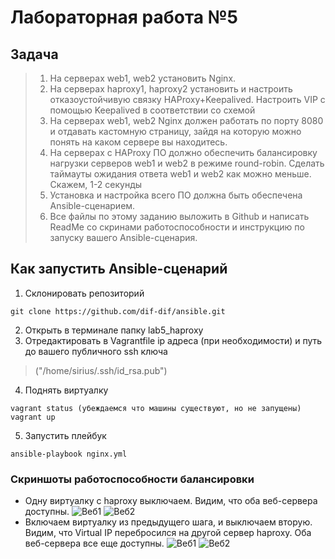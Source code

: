 # Лабораторная работа №5

## Задача
>1. На серверах web1, web2 установить Nginx.
>2. На серверах haproxy1, haproxy2 установить и настроить  отказоустойчивую связку HAProxy+Keepalived. Настроить VIP с помощью Keepalived в соответствии со схемой
>3. На серверах web1, web2 Nginx должен работать по порту 8080 и отдавать кастомную страницу, зайдя на которую можно понять на каком сервере вы находитесь.
>4. На серверах с HAProxy ПО должно обеспечить балансировку нагрузки серверов web1 и web2 в режиме round-robin. Сделать таймауты ожидания ответа web1 и web2 как можно меньше. Скажем, 1-2 секунды
>5. Установка и настройка всего ПО должна быть обеспечена Ansible-сценарием.
>6. Все файлы по этому заданию выложить в Github и написать ReadMe со скринами работоспособности и инструкцию по запуску вашего Ansible-сценария.


## Как запустить Ansible-сценарий

1. Склонировать репозиторий
``` 
git clone https://github.com/dif-dif/ansible.git 
```
2. Открыть в терминале папку lab5_haproxy
3. Отредактировать в Vagrantfile ip адреса (при необходимости) и путь до вашего публичного ssh ключа
>("/home/sirius/.ssh/id_rsa.pub")
4. Поднять виртуалку
```
vagrant status (убеждаемся что машины существуют, но не запущены)
vagrant up
```
5. Запустить плейбук
```
ansible-playbook nginx.yml
```

### Скриншоты работоспособности балансировки
- Одну виртуалку с haproxy выключаем. Видим, что оба веб-сервера доступны.
![Веб1](https://github.com/dif-dif/ansible/blob/master/pictures/lab5_1.png)
![Веб2](https://github.com/dif-dif/ansible/blob/master/pictures/lab5_2.png)
- Включаем виртуалку из предыдущего шага, и выключаем вторую. Видим, что Virtual IP перебросился на другой сервер haproxy. Оба веб-сервера все еще доступны.
![Веб1](https://github.com/dif-dif/ansible/blob/master/pictures/lab5_3.png)
![Веб2](https://github.com/dif-dif/ansible/blob/master/pictures/lab5_4.png)
